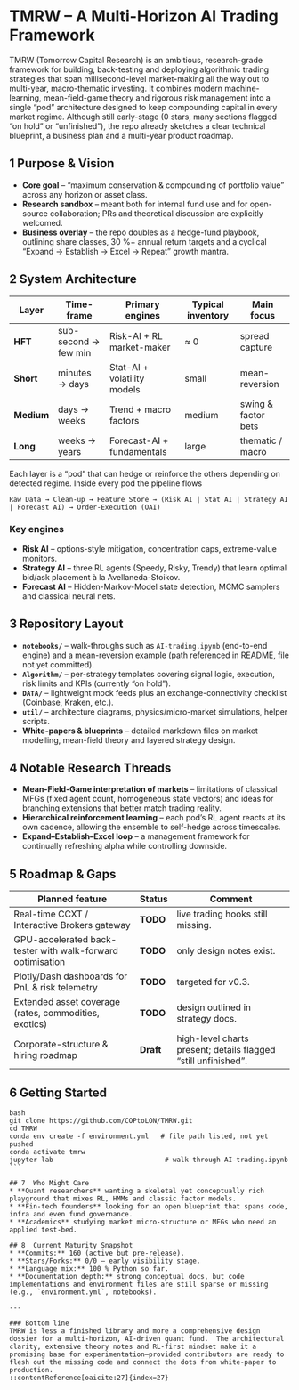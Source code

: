 # TMRW – A Multi-Horizon AI Trading Framework
TMRW (Tomorrow Capital Research) is an ambitious, research-grade framework for building, back-testing and deploying algorithmic trading strategies that span millisecond-level market-making all the way out to multi-year, macro-thematic investing.  It combines modern machine-learning, mean-field-game theory and rigorous risk management into a single “pod” architecture designed to keep compounding capital in every market regime.  Although still early-stage (0 stars, many sections flagged “on hold” or “unfinished”), the repo already sketches a clear technical blueprint, a business plan and a multi-year product roadmap. 

## 1  Purpose & Vision

* **Core goal** – “maximum conservation & compounding of portfolio value” across any horizon or asset class.
* **Research sandbox** – meant both for internal fund use and for open-source collaboration; PRs and theoretical discussion are explicitly welcomed.
* **Business overlay** – the repo doubles as a hedge-fund playbook, outlining share classes, 30 %+ annual return targets and a cyclical “Expand → Establish → Excel → Repeat” growth mantra. 

## 2  System Architecture

| Layer      | Time-frame           | Primary engines             | Typical inventory | Main focus          |                                                                  
| ---------- | -------------------- | --------------------------- | ----------------- | ------------------- | 
| **HFT**    | sub-second → few min | Risk-AI + RL market-maker   | ≈ 0               | spread capture      |                                                                  
| **Short**  | minutes → days       | Stat-AI + volatility models | small             | mean-reversion      |                                                                 
| **Medium** | days → weeks         | Trend + macro factors       | medium            | swing & factor bets |                                                                 
| **Long**   | weeks → years        | Forecast-AI + fundamentals  | large             | thematic / macro    | 

Each layer is a “pod” that can hedge or reinforce the others depending on detected regime.  Inside every pod the pipeline flows

`Raw Data → Clean-up → Feature Store → (Risk AI | Stat AI | Strategy AI | Forecast AI) → Order-Execution (OAI)` 

### Key engines

* **Risk AI** – options-style mitigation, concentration caps, extreme-value monitors. 
* **Strategy AI** – three RL agents (Speedy, Risky, Trendy) that learn optimal bid/ask placement à la Avellaneda-Stoikov. 
* **Forecast AI** – Hidden-Markov-Model state detection, MCMC samplers and classical neural nets. 

## 3  Repository Layout

* **`notebooks/`** – walk-throughs such as `AI-trading.ipynb` (end-to-end engine) and a mean-reversion example (path referenced in README, file not yet committed). 
* **`Algorithm/`** – per-strategy templates covering signal logic, execution, risk limits and KPIs (currently “on hold”). 
* **`DATA/`** – lightweight mock feeds plus an exchange-connectivity checklist (Coinbase, Kraken, etc.). 
* **`util/`** – architecture diagrams, physics/micro-market simulations, helper scripts. 
* **White-papers & blueprints** – detailed markdown files on market modelling, mean-field theory and layered strategy design.

## 4  Notable Research Threads

* **Mean-Field-Game interpretation of markets** – limitations of classical MFGs (fixed agent count, homogeneous state vectors) and ideas for branching extensions that better match trading reality. 
* **Hierarchical reinforcement learning** – each pod’s RL agent reacts at its own cadence, allowing the ensemble to self-hedge across timescales. 
* **Expand–Establish–Excel loop** – a management framework for continually refreshing alpha while controlling downside. 

## 5  Roadmap & Gaps

| Planned feature                                            | Status    | Comment                                                                                         |
| ---------------------------------------------------------- | --------- | ----------------------------------------------------------------------------------------------- |
| Real-time CCXT / Interactive Brokers gateway               | **TODO**  | live trading hooks still missing.                       |
| GPU-accelerated back-tester with walk-forward optimisation | **TODO**  | only design notes exist.                                   |
| Plotly/Dash dashboards for PnL & risk telemetry            | **TODO**  | targeted for v0.3.                                         |
| Extended asset coverage (rates, commodities, exotics)      | **TODO**  | design outlined in strategy docs.                              |
| Corporate-structure & hiring roadmap                       | **Draft** | high-level charts present; details flagged “still unfinished”.  |

## 6  Getting Started

````
bash
git clone https://github.com/COPtoLON/TMRW.git
cd TMRW
conda env create -f environment.yml   # file path listed, not yet pushed
conda activate tmrw
jupyter lab                            # walk through AI-trading.ipynb
``` 

## 7  Who Might Care  
* **Quant researchers** wanting a skeletal yet conceptually rich playground that mixes RL, HMMs and classic factor models.  
* **Fin-tech founders** looking for an open blueprint that spans code, infra and even fund governance.  
* **Academics** studying market micro-structure or MFGs who need an applied test-bed.  

## 8  Current Maturity Snapshot  
* **Commits:** 160 (active but pre-release). 
* **Stars/Forks:** 0/0 – early visibility stage. 
* **Language mix:** 100 % Python so far.
* **Documentation depth:** strong conceptual docs, but code implementations and environment files are still sparse or missing (e.g., `environment.yml`, notebooks). 

---

### Bottom line  
TMRW is less a finished library and more a comprehensive design dossier for a multi-horizon, AI-driven quant fund.  The architectural clarity, extensive theory notes and RL-first mindset make it a promising base for experimentation—provided contributors are ready to flesh out the missing code and connect the dots from white-paper to production.
::contentReference[oaicite:27]{index=27}
````


